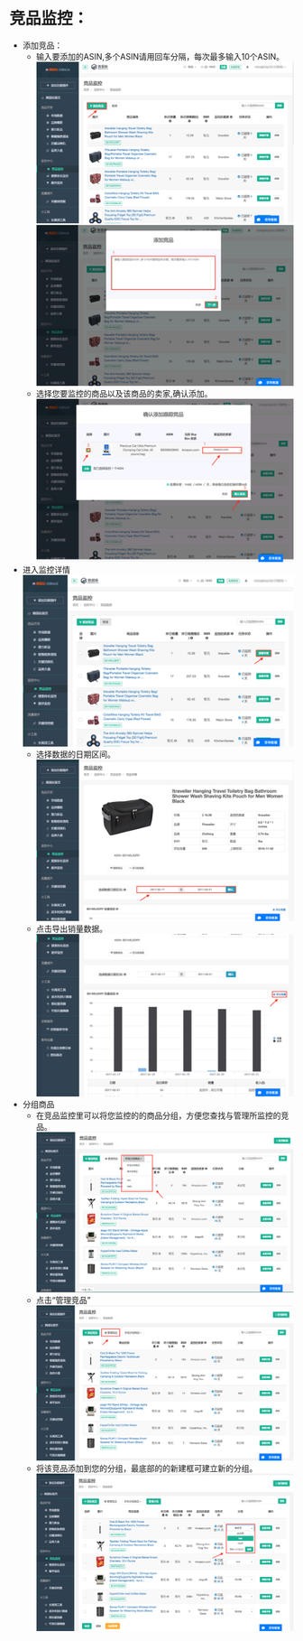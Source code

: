 # 竞品监控：

* 添加竞品：
    * 输入要添加的ASIN,多个ASIN请用回车分隔，每次最多输入10个ASIN。
     ![](images/50.png)
     ![](images/51.png)
    * 选择您要监控的商品以及该商品的卖家,确认添加。
     ![](images/52.png)
* 进入监控详情
 ![](images/53.png)
    * 选择数据的日期区间。
     ![](images/54.png)
    * 点击导出销量数据。
     ![](images/55.png)    
* 分组商品
	* 在竞品监控里可以将您监控的的商品分组，方便您查找与管理所监控的竞品。 
	![](images/84.png)
	* 点击“管理竞品”
	![](images/85.png)
	* 将该竞品添加到您的分组，最底部的的新建框可建立新的分组。 
	![](images/86.png)
